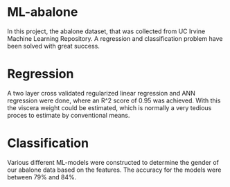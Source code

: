 # ML-abalone
In this project, the abalone dataset, that was collected from UC Irvine Machine Learning Repository. A regression and classification problem have been solved with great success.


# Regression

A two layer cross validated regularized linear regression and ANN regression were done, where an R^2 score of 0.95 was achieved. With this the viscera weight could be estimated, which is normally a very tedious proces to estimate by conventional means.


# Classification

Various different ML-models were constructed to determine the gender of our abalone data based on the features. The accuracy for the models were between 79% and 84%.
